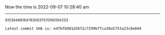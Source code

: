 Now the time is 2022-09-07 10:28:40 am

---

<small>615394881847830937570190194333</small>

```txt
Latest commit SHA is: e4fbfb001d36f2c7299bffca30a5753a23c0e044
```
